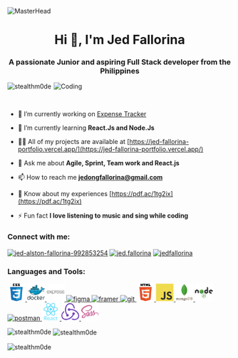 ![MasterHead](https://logicmojo.com/assets/dist/new_pages/images/js-gif.gif)
<h1 align="center">Hi 👋, I'm Jed Fallorina</h1>
<h3 align="center">A passionate Junior and aspiring Full Stack developer from the Philippines</h3>
<img align="right" alt="Coding" width="400" src="https://media0.giphy.com/media/v1.Y2lkPTc5MGI3NjExbG45MXJyM3J3bTJvdDhyNWlyNnhtdGRndTg2MWZvdjZ1ZnB4NG5yeCZlcD12MV9pbnRlcm5hbF9naWZfYnlfaWQmY3Q9Zw/qgQUggAC3Pfv687qPC/giphy.webp">

<p align="left"> <img src="https://komarev.com/ghpvc/?username=stealthm0de&label=Profile%20views&color=0e75b6&style=flat" alt="stealthm0de" /> </p>

<p align="left"> <a href="https://twitter.com/" target="blank"><img src="https://img.shields.io/twitter/follow/?logo=twitter&style=for-the-badge" alt="" /></a> </p>

- 🔭 I’m currently working on [Expense Tracker](https://www.figma.com/design/abtO8GciCO9nNnYkAXPlH3/ExpenseTracker?node-id=0-1&t=PXBtGm5z3B9YmpGO-0)

- 🌱 I’m currently learning **React.Js and Node.Js**

- 👨‍💻 All of my projects are available at [https://jed-fallorina-portfolio.vercel.app/](https://jed-fallorina-portfolio.vercel.app/)

- 💬 Ask me about **Agile, Sprint, Team work and React.js**

- 📫 How to reach me **jedongfallorina@gmail.com**

- 📄 Know about my experiences [https://pdf.ac/1tg2ix](https://pdf.ac/1tg2ix)

- ⚡ Fun fact **I love listening to music and sing while coding**

<h3 align="left">Connect with me:</h3>
<p align="left">
<a href="https://linkedin.com/in/jed-alston-fallorina-992853254" target="blank"><img align="center" src="https://raw.githubusercontent.com/rahuldkjain/github-profile-readme-generator/master/src/images/icons/Social/linked-in-alt.svg" alt="jed-alston-fallorina-992853254" height="30" width="40" /></a>
<a href="https://fb.com/jed.fallorina" target="blank"><img align="center" src="https://raw.githubusercontent.com/rahuldkjain/github-profile-readme-generator/master/src/images/icons/Social/facebook.svg" alt="jed.fallorina" height="30" width="40" /></a>
<a href="https://instagram.com/jedfallorina" target="blank"><img align="center" src="https://raw.githubusercontent.com/rahuldkjain/github-profile-readme-generator/master/src/images/icons/Social/instagram.svg" alt="jedfallorina" height="30" width="40" /></a>
</p>

<h3 align="left">Languages and Tools:</h3>
<p align="left"> <a href="https://www.w3schools.com/css/" target="_blank" rel="noreferrer"> <img src="https://raw.githubusercontent.com/devicons/devicon/master/icons/css3/css3-original-wordmark.svg" alt="css3" width="40" height="40"/> </a> <a href="https://www.docker.com/" target="_blank" rel="noreferrer"> <img src="https://raw.githubusercontent.com/devicons/devicon/master/icons/docker/docker-original-wordmark.svg" alt="docker" width="40" height="40"/> </a> <a href="https://expressjs.com" target="_blank" rel="noreferrer"> <img src="https://raw.githubusercontent.com/devicons/devicon/master/icons/express/express-original-wordmark.svg" alt="express" width="40" height="40"/> </a> <a href="https://www.figma.com/" target="_blank" rel="noreferrer"> <img src="https://www.vectorlogo.zone/logos/figma/figma-icon.svg" alt="figma" width="40" height="40"/> </a> <a href="https://www.framer.com/" target="_blank" rel="noreferrer"> <img src="https://www.vectorlogo.zone/logos/framer/framer-icon.svg" alt="framer" width="40" height="40"/> </a> <a href="https://git-scm.com/" target="_blank" rel="noreferrer"> <img src="https://www.vectorlogo.zone/logos/git-scm/git-scm-icon.svg" alt="git" width="40" height="40"/> </a> <a href="https://www.w3.org/html/" target="_blank" rel="noreferrer"> <img src="https://raw.githubusercontent.com/devicons/devicon/master/icons/html5/html5-original-wordmark.svg" alt="html5" width="40" height="40"/> </a> <a href="https://developer.mozilla.org/en-US/docs/Web/JavaScript" target="_blank" rel="noreferrer"> <img src="https://raw.githubusercontent.com/devicons/devicon/master/icons/javascript/javascript-original.svg" alt="javascript" width="40" height="40"/> </a> <a href="https://www.mongodb.com/" target="_blank" rel="noreferrer"> <img src="https://raw.githubusercontent.com/devicons/devicon/master/icons/mongodb/mongodb-original-wordmark.svg" alt="mongodb" width="40" height="40"/> </a> <a href="https://nodejs.org" target="_blank" rel="noreferrer"> <img src="https://raw.githubusercontent.com/devicons/devicon/master/icons/nodejs/nodejs-original-wordmark.svg" alt="nodejs" width="40" height="40"/> </a> <a href="https://postman.com" target="_blank" rel="noreferrer"> <img src="https://www.vectorlogo.zone/logos/getpostman/getpostman-icon.svg" alt="postman" width="40" height="40"/> </a> <a href="https://reactjs.org/" target="_blank" rel="noreferrer"> <img src="https://raw.githubusercontent.com/devicons/devicon/master/icons/react/react-original-wordmark.svg" alt="react" width="40" height="40"/> </a> <a href="https://redux.js.org" target="_blank" rel="noreferrer"> <img src="https://raw.githubusercontent.com/devicons/devicon/master/icons/redux/redux-original.svg" alt="redux" width="40" height="40"/> </a> <a href="https://sass-lang.com" target="_blank" rel="noreferrer"> <img src="https://raw.githubusercontent.com/devicons/devicon/master/icons/sass/sass-original.svg" alt="sass" width="40" height="40"/> </a> </p>

<p><img align="left" src="https://github-readme-stats.vercel.app/api/top-langs?username=stealthm0de&show_icons=true&locale=en&layout=compact" alt="stealthm0de" /></p>

<p>&nbsp;<img align="center" src="https://github-readme-stats.vercel.app/api?username=stealthm0de&show_icons=true&locale=en" alt="stealthm0de" /></p>

<p><img align="center" src="https://github-readme-streak-stats.herokuapp.com/?user=stealthm0de&" alt="stealthm0de" /></p>
